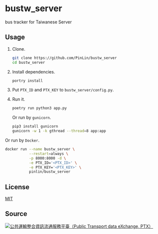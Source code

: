 # bustw_server
bus tracker for Taiwanese Server

## Usage
1. Clone.
   ```bash
   git clone https://github.com/PinLin/bustw_server
   cd bustw_server
   ```

2. Install dependencies.
   ```bash
   portry install
   ```

3. Put `PTX_ID` and `PTX_KEY` to `bustw_server/config.py`.

4. Run it.
   ```bash
   poetry run python3 app.py
   ```

   Or run by `gunicorn`.
   ```bash
   pip3 install gunicorn
   gunicorn -w 1 -k gthread --thread=8 app:app
   ```

Or run by `Docker`.
```bash
docker run --name bustw_server \
           --restart=always \
           -p 8000:8000 -d \
           -e PTX_ID='<PTX_ID>' \
           -e PTX_KEY='<PTX_KEY>' \
           pinlin/bustw_server
```

## License
[MIT](License)

## Source
[![公共運輸整合資訊流通服務平臺（Public Transport data eXchange, PTX）](https://imgur.com/wp2gOeU.png)](http://ptx.transportdata.tw/PTX)
